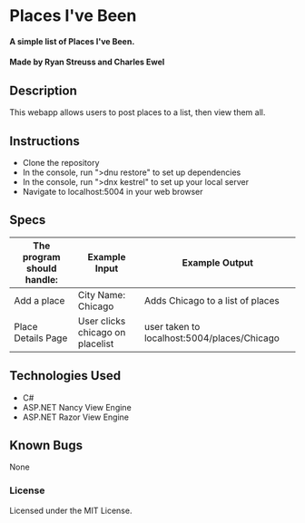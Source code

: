 # Places I've Been

#### A simple list of Places I've Been.

#### Made by Ryan Streuss and Charles Ewel

## Description

This webapp allows users to post places to a list, then view them all.

## Instructions

* Clone the repository
* In the console, run ">dnu restore" to set up dependencies
* In the console, run ">dnx kestrel" to set up your local server
* Navigate to localhost:5004 in your web browser

## Specs

The program should handle: | Example Input | Example Output
----- | ----- | -----
Add a place | City Name: Chicago | Adds Chicago to a list of places
Place Details Page |User clicks chicago on placelist | user taken to localhost:5004/places/Chicago


## Technologies Used

* C#
* ASP.NET Nancy View Engine
* ASP.NET Razor View Engine

## Known Bugs

None

### License

Licensed under the MIT License.
